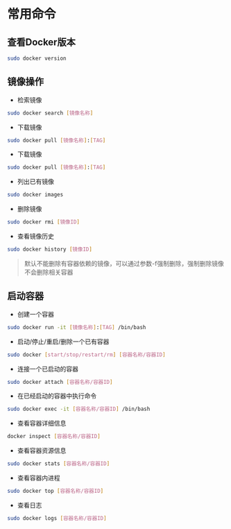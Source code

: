 # 常用命令
   
## 查看Docker版本

``` bash
sudo docker version
```

## 镜像操作

* 检索镜像
``` bash
sudo docker search [镜像名称]
``` 
* 下载镜像
``` bash
sudo docker pull [镜像名称]:[TAG]
``` 
* 下载镜像
``` bash
sudo docker pull [镜像名称]:[TAG]
``` 
* 列出已有镜像
``` bash
sudo docker images
```
* 删除镜像
``` bash
sudo docker rmi [镜像ID]
```
* 查看镜像历史
``` bash
sudo docker history [镜像ID]
```
> 默认不能删除有容器依赖的镜像，可以通过参数-f强制删除，强制删除镜像不会删除相关容器

## 启动容器

* 创建一个容器
``` bash
sudo docker run -it [镜像名称]:[TAG] /bin/bash
```
* 启动/停止/重启/删除一个已有容器
``` bash
sudo docker [start/stop/restart/rm] [容器名称/容器ID]
```
* 连接一个已启动的容器
``` bash
sudo docker attach [容器名称/容器ID]
```
* 在已经启动的容器中执行命令
``` bash
sudo docker exec -it [容器名称/容器ID] /bin/bash
```
* 查看容器详细信息
``` bash
docker inspect [容器名称/容器ID]
```
* 查看容器资源信息
``` bash
sudo docker stats [容器名称/容器ID]
```
* 查看容器内进程
``` bash
sudo docker top [容器名称/容器ID]
```
* 查看日志
``` bash
sudo docker logs [容器名称/容器ID]
```
